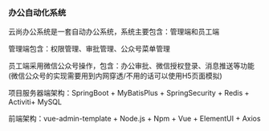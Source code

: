 ### 办公自动化系统
云尚办公系统是一套自动办公系统，系统主要包含：管理端和员工端

管理端包含：权限管理、审批管理、公众号菜单管理

员工端采用微信公众号操作，包含：办公审批、微信授权登录、消息推送等功能
(微信公众号的实现需要用到内网穿透/不用的话可以使用H5页面模拟)

项目服务器端架构：SpringBoot + MyBatisPlus + SpringSecurity + Redis + Activiti+ MySQL

前端架构：vue-admin-template + Node.js + Npm + Vue + ElementUI + Axios
